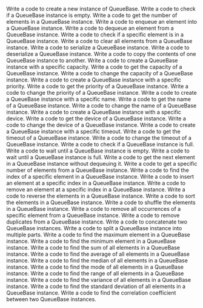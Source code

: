 Write a code to create a new instance of QueueBase.
Write a code to check if a QueueBase instance is empty.
Write a code to get the number of elements in a QueueBase instance.
Write a code to enqueue an element into a QueueBase instance.
Write a code to dequeue an element from a QueueBase instance.
Write a code to check if a specific element is in a QueueBase instance.
Write a code to clear all elements from a QueueBase instance.
Write a code to serialize a QueueBase instance.
Write a code to deserialize a QueueBase instance.
Write a code to copy the contents of one QueueBase instance to another.
Write a code to create a QueueBase instance with a specific capacity.
Write a code to get the capacity of a QueueBase instance.
Write a code to change the capacity of a QueueBase instance.
Write a code to create a QueueBase instance with a specific priority.
Write a code to get the priority of a QueueBase instance.
Write a code to change the priority of a QueueBase instance.
Write a code to create a QueueBase instance with a specific name.
Write a code to get the name of a QueueBase instance.
Write a code to change the name of a QueueBase instance.
Write a code to create a QueueBase instance with a specific device.
Write a code to get the device of a QueueBase instance.
Write a code to change the device of a QueueBase instance.
Write a code to create a QueueBase instance with a specific timeout.
Write a code to get the timeout of a QueueBase instance.
Write a code to change the timeout of a QueueBase instance.
Write a code to check if a QueueBase instance is full.
Write a code to wait until a QueueBase instance is empty.
Write a code to wait until a QueueBase instance is full.
Write a code to get the next element in a QueueBase instance without dequeuing it.
Write a code to get a specific number of elements from a QueueBase instance.
Write a code to find the index of a specific element in a QueueBase instance.
Write a code to insert an element at a specific index in a QueueBase instance.
Write a code to remove an element at a specific index in a QueueBase instance.
Write a code to reverse the elements in a QueueBase instance.
Write a code to sort the elements in a QueueBase instance.
Write a code to shuffle the elements in a QueueBase instance.
Write a code to remove all occurrences of a specific element from a QueueBase instance.
Write a code to remove duplicates from a QueueBase instance.
Write a code to concatenate two QueueBase instances.
Write a code to split a QueueBase instance into multiple parts.
Write a code to find the maximum element in a QueueBase instance.
Write a code to find the minimum element in a QueueBase instance.
Write a code to find the sum of all elements in a QueueBase instance.
Write a code to find the average of all elements in a QueueBase instance.
Write a code to find the median of all elements in a QueueBase instance.
Write a code to find the mode of all elements in a QueueBase instance.
Write a code to find the range of all elements in a QueueBase instance.
Write a code to find the variance of all elements in a QueueBase instance.
Write a code to find the standard deviation of all elements in a QueueBase instance.
Write a code to find the correlation coefficient between two QueueBase instances.